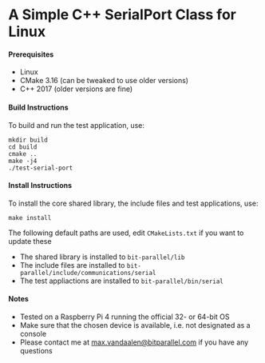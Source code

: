 # A Simple C++ SerialPort Class for Linux

#### Prerequisites
- Linux
- CMake 3.16 (can be tweaked to use older versions)
- C++ 2017 (older versions are fine)

#### Build Instructions
To build and run the test application, use:

```
mkdir build
cd build
cmake ..
make -j4
./test-serial-port
```

#### Install Instructions
To install the core shared library, the include files and test applications, use:

```
make install
```

The following default paths are used, edit `CMakeLists.txt` if you want to update these
- The shared library is installed to `bit-parallel/lib`
- The include files are installed to `bit-parallel/include/communications/serial`
- The test appliactions are installed to `bit-parallel/bin/serial`

#### Notes
- Tested on a Raspberry Pi 4 running the official 32- or 64-bit OS
- Make sure that the chosen device is available, i.e. not designated as a console
- Please contact me at max.vandaalen@bitparallel.com if you have any questions

